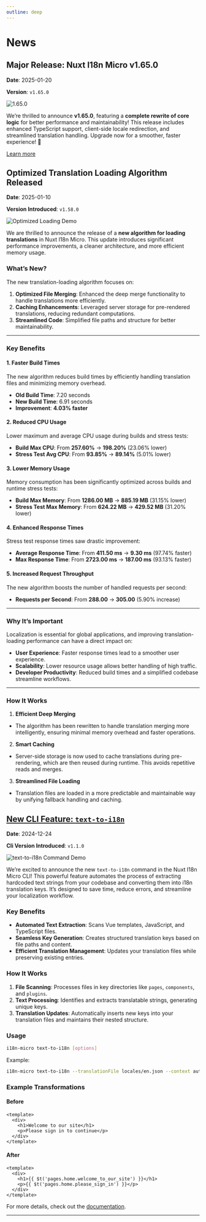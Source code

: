 ```yaml
---
outline: deep
---
```


# News


## Major Release: Nuxt I18n Micro v1.65.0

**Date**: 2025-01-20 

**Version**: `v1.65.0`

![1.65.0](/1.65.0.jpg)

We’re thrilled to announce **v1.65.0**, featuring a **complete rewrite of core logic** for better performance and maintainability! This release includes enhanced TypeScript support, client-side locale redirection, and streamlined translation handling. Upgrade now for a smoother, faster experience! 🚀

[Learn more](https://github.com/s00d/nuxt-i18n-micro/blob/main/CHANGELOG.md#v1650)

## Optimized Translation Loading Algorithm Released

**Date**: 2025-01-10

**Version Introduced**: `v1.58.0`

![Optimized Loading Demo](/optimized-loading.png)

We are thrilled to announce the release of a **new algorithm for loading translations** in Nuxt I18n Micro. This update introduces significant performance improvements, a cleaner architecture, and more efficient memory usage.

### What’s New?

The new translation-loading algorithm focuses on:
1. **Optimized File Merging**: Enhanced the deep merge functionality to handle translations more efficiently.
2. **Caching Enhancements**: Leveraged server storage for pre-rendered translations, reducing redundant computations.
3. **Streamlined Code**: Simplified file paths and structure for better maintainability.

---

### Key Benefits

#### **1. Faster Build Times**
The new algorithm reduces build times by efficiently handling translation files and minimizing memory overhead.

- **Old Build Time**: 7.20 seconds
- **New Build Time**: 6.91 seconds
- **Improvement**: **4.03% faster**

#### **2. Reduced CPU Usage**
Lower maximum and average CPU usage during builds and stress tests:

- **Build Max CPU**: From **257.60%** → **198.20%** (23.06% lower)
- **Stress Test Avg CPU**: From **93.85%** → **89.14%** (5.01% lower)

#### **3. Lower Memory Usage**
Memory consumption has been significantly optimized across builds and runtime stress tests:

- **Build Max Memory**: From **1286.00 MB** → **885.19 MB** (31.15% lower)
- **Stress Test Max Memory**: From **624.22 MB** → **429.52 MB** (31.20% lower)

#### **4. Enhanced Response Times**
Stress test response times saw drastic improvement:

- **Average Response Time**: From **411.50 ms** → **9.30 ms** (97.74% faster)
- **Max Response Time**: From **2723.00 ms** → **187.00 ms** (93.13% faster)

#### **5. Increased Request Throughput**
The new algorithm boosts the number of handled requests per second:

- **Requests per Second**: From **288.00** → **305.00** (5.90% increase)

---

### Why It’s Important

Localization is essential for global applications, and improving translation-loading performance can have a direct impact on:
- **User Experience**: Faster response times lead to a smoother user experience.
- **Scalability**: Lower resource usage allows better handling of high traffic.
- **Developer Productivity**: Reduced build times and a simplified codebase streamline workflows.

---

### How It Works

1. **Efficient Deep Merging**
  - The algorithm has been rewritten to handle translation merging more intelligently, ensuring minimal memory overhead and faster operations.

2. **Smart Caching**
  - Server-side storage is now used to cache translations during pre-rendering, which are then reused during runtime. This avoids repetitive reads and merges.

3. **Streamlined File Loading**
  - Translation files are loaded in a more predictable and maintainable way by unifying fallback handling and caching.


## [New CLI Feature: `text-to-i18n`](/guide/cli#🔄-text-to-i18n-command)

**Date**: 2024-12-24

**Cli Version Introduced**: `v1.1.0`

![text-to-i18n Command Demo](/text-to-i18n.gif)

We’re excited to announce the new `text-to-i18n` command in the Nuxt I18n Micro CLI! This powerful feature automates the process of extracting hardcoded text strings from your codebase and converting them into i18n translation keys. It’s designed to save time, reduce errors, and streamline your localization workflow.

### Key Benefits

- **Automated Text Extraction**: Scans Vue templates, JavaScript, and TypeScript files.
- **Seamless Key Generation**: Creates structured translation keys based on file paths and content.
- **Efficient Translation Management**: Updates your translation files while preserving existing entries.

### How It Works

1. **File Scanning**: Processes files in key directories like `pages`, `components`, and `plugins`.
2. **Text Processing**: Identifies and extracts translatable strings, generating unique keys.
3. **Translation Updates**: Automatically inserts new keys into your translation files and maintains their nested structure.

### Usage

```bash
i18n-micro text-to-i18n [options]
```

Example:

```bash
i18n-micro text-to-i18n --translationFile locales/en.json --context auth
```

### Example Transformations

#### Before
```vue
<template>
  <div>
    <h1>Welcome to our site</h1>
    <p>Please sign in to continue</p>
  </div>
</template>
```

#### After
```vue
<template>
  <div>
    <h1>{{ $t('pages.home.welcome_to_our_site') }}</h1>
    <p>{{ $t('pages.home.please_sign_in') }}</p>
  </div>
</template>
```

For more details, check out the [documentation](/guide/cli#🔄-text-to-i18n-command).


---


